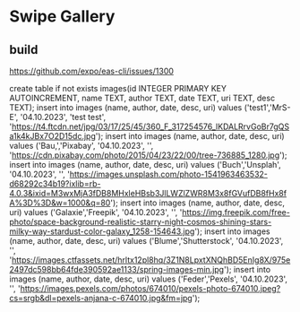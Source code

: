 # Swipe Gallery

## build
https://github.com/expo/eas-cli/issues/1300


create table if not exists images(id INTEGER PRIMARY KEY AUTOINCREMENT, name TEXT, author TEXT, date TEXT, uri TEXT, desc TEXT);
insert into images (name, author, date, desc, uri) values ('test1','MrS-E', '04.10.2023', 'test test', 'https://t4.ftcdn.net/jpg/03/17/25/45/360_F_317254576_lKDALRrvGoBr7gQSa1k4kJBx7O2D15dc.jpg');
insert into images (name, author, date, desc, uri) values ('Bau,','Pixabay', '04.10.2023', '', 'https://cdn.pixabay.com/photo/2015/04/23/22/00/tree-736885_1280.jpg');
insert into images (name, author, date, desc, uri) values ('Buch','Unsplah', '04.10.2023', '', 'https://images.unsplash.com/photo-1541963463532-d68292c34b19?ixlib=rb-4.0.3&ixid=M3wxMjA3fDB8MHxleHBsb3JlLWZlZWR8M3x8fGVufDB8fHx8fA%3D%3D&w=1000&q=80');
insert into images (name, author, date, desc, uri) values ('Galaxie','Freepik', '04.10.2023', '', 'https://img.freepik.com/free-photo/space-background-realistic-starry-night-cosmos-shining-stars-milky-way-stardust-color-galaxy_1258-154643.jpg');
insert into images (name, author, date, desc, uri) values ('Blume','Shutterstock', '04.10.2023', '', 'https://images.ctfassets.net/hrltx12pl8hq/3Z1N8LpxtXNQhBD5EnIg8X/975e2497dc598bb64fde390592ae1133/spring-images-min.jpg');
insert into images (name, author, date, desc, uri) values ('Feder','Pexels', '04.10.2023', '', 'https://images.pexels.com/photos/674010/pexels-photo-674010.jpeg?cs=srgb&dl=pexels-anjana-c-674010.jpg&fm=jpg');
